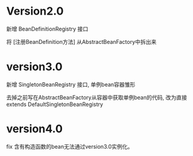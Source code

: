 # Version2.0
新增 BeanDefinitionRegistry 接口

将 [注册BeanDefinition方法] 从AbstractBeanFactory中拆出来

# version3.0
新增 SingletonBeanRegistry 接口, 单例bean容器雏形
 
 去掉之前写在AbstractBeanFactory从容器中获取单例bean的代码, 改为直接extends DefaultSingletonBeanRegistry
 
 # version4.0
 fix 含有构造函数的bean无法通过version3.0实例化。
 
 